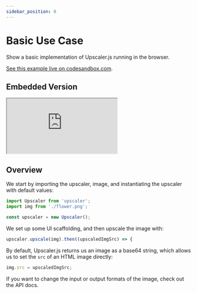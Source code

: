 ```yaml
---
sidebar_position: 0
---
```


# Basic Use Case

Show a basic implementation of Upscaler.js running in the browser.

[See this example live on codesandbox.com](https://githubbox.com/thekevinscott/upscalerjs/tree/main/examples/basic).

## Embedded Version

<iframe src="https://codesandbox.io/embed/github/thekevinscott/upscalerjs/tree/main/examples/basic?fontsize=14&hidenavigation=1&theme=dark"
     style={{ width:'100%', height:500, border:0, borderRadius: '4px', overflow:'hidden', }}
     title="basic-use-case-of-upscalerjs"
     allow=""
     sandbox="allow-forms allow-modals allow-popups allow-presentation allow-same-origin allow-scripts"
   ></iframe>

## Overview

We start by importing the upscaler, image, and instantiating the upscaler with default values:

```javascript
import Upscaler from 'upscaler';
import img from './flower.png';

const upscaler = new Upscaler();
```

We set up some UI scaffolding, and then upscale the image with:

```javascript
upscaler.upscale(img).then((upscaledImgSrc) => {
```

By default, Upscaler.js returns us an image as a base64 string, which allows us to set the `src` of an HTML image directly:

```javascript
img.src = upscaledImgSrc;
```

If you want to change the input or output formats of the image, check out the API docs.
